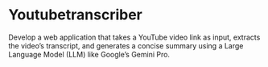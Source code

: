 # Youtubetranscriber
Develop a web application that takes a YouTube video link as input, extracts the video’s transcript, and generates a concise summary using a Large Language Model (LLM) like Google’s Gemini Pro.
